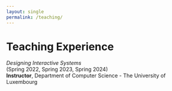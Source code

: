 ```yaml
---
layout: single
permalink: /teaching/
---
```


<h1>Teaching Experience</h1>

<i>Designing Interactive Systems</i> <br>
(Spring 2022, Spring 2023, Spring 2024) <br>
<b>Instructor</b>, Department of Computer Science - The University of Luxembourg <br>

